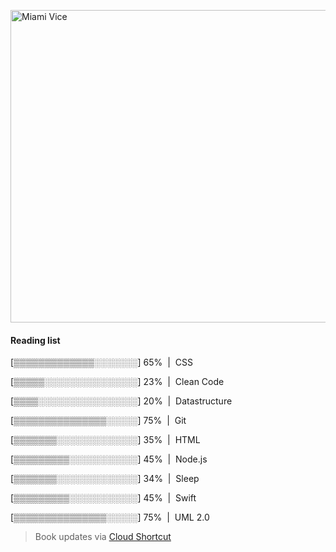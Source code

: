 [<img src="https://media.giphy.com/media/l0IsIMQkVZ0UK1Q7C/giphy.gif" alt="Miami Vice" width="800" height="500">](https://www.youtube.com/watch?v=-aMCzRj3Syg)

  #### Reading list
  
  [▒▒▒▒▒▒▒▒▒▒▒▒▒░░░░░░░] 65% &nbsp;|&nbsp; CSS
  
  [▒▒▒▒▒░░░░░░░░░░░░░░░] 23% &nbsp;|&nbsp; Clean Code
  
  [▒▒▒▒░░░░░░░░░░░░░░░░] 20% &nbsp;|&nbsp; Datastructure
  
  [▒▒▒▒▒▒▒▒▒▒▒▒▒▒▒░░░░░] 75% &nbsp;|&nbsp; Git
  
  [▒▒▒▒▒▒▒░░░░░░░░░░░░░] 35% &nbsp;|&nbsp; HTML
  
  [▒▒▒▒▒▒▒▒▒░░░░░░░░░░░] 45% &nbsp;|&nbsp; Node.js
  
  [▒▒▒▒▒▒▒░░░░░░░░░░░░░] 34% &nbsp;|&nbsp; Sleep
  
  [▒▒▒▒▒▒▒▒▒░░░░░░░░░░░] 45% &nbsp;|&nbsp; Swift
  
  [▒▒▒▒▒▒▒▒▒▒▒▒▒▒▒░░░░░] 75% &nbsp;|&nbsp; UML 2.0
  
  > Book updates via [Cloud Shortcut](https://github.com/saschazengler/progress_bar_shortcut)
  